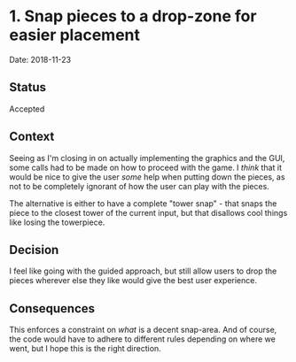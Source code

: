 # 1. Snap pieces to a drop-zone for easier placement

Date: 2018-11-23

## Status

Accepted

## Context

Seeing as I'm closing in on actually implementing the graphics and the GUI, some calls had to be made on how to proceed with the game. I *think* that it would be nice to give the user *some* help when putting down the pieces, as not to be completely ignorant of how the user can play with the pieces.

The alternative is either to have a complete "tower snap" - that snaps the piece to the closest tower of the current input, but that disallows cool things like losing the towerpiece.

## Decision

I feel like going with the guided approach, but still allow users to drop the pieces wherever else they like would give the best user experience.

## Consequences

This enforces a constraint on *what* is a decent snap-area. And of course, the code would have to adhere to different rules depending on where we went, but I hope this is the right direction.
